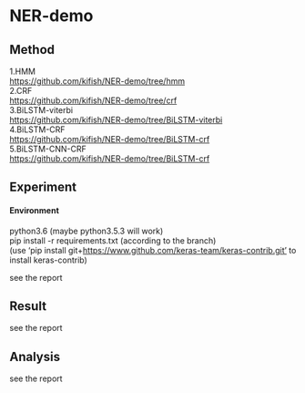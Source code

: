 # NER-demo



## Method
1.HMM  
https://github.com/kifish/NER-demo/tree/hmm  
2.CRF  
https://github.com/kifish/NER-demo/tree/crf  
3.BiLSTM-viterbi  
https://github.com/kifish/NER-demo/tree/BiLSTM-viterbi  
4.BiLSTM-CRF  
https://github.com/kifish/NER-demo/tree/BiLSTM-crf  
5.BiLSTM-CNN-CRF   
https://github.com/kifish/NER-demo/tree/BiLSTM-crf  


## Experiment
#### Environment
python3.6 (maybe python3.5.3 will work)      
pip install -r requirements.txt (according to the branch)      
(use ‘pip install git+https://www.github.com/keras-team/keras-contrib.git’ to install keras-contrib)     

see the report
## Result
see the report


## Analysis
see the report
